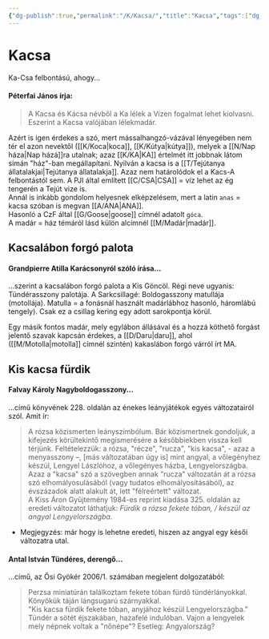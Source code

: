 ```yaml
---
{"dg-publish":true,"permalink":"/K/Kacsa/","title":"Kacsa","tags":["dg_uploaded"],"created":"2023-11-14T05:43","updated":"2023-11-25T11:14"}
---
```



# Kacsa

Ka-Csa felbontású, ahogy...

#### Péterfai János írja:

> A Kacsa és Kácsa névből a Ka lélek a Vízen fogalmat lehet kiolvasni. Eszerint a Kacsa valójában lélekmadár.  

Azért is igen érdekes a szó, mert mássalhangzó-vázával lényegében nem tér el azon nevektől ([[K/Koca\|koca]], [[K/Kútya\|kútya]]), melyek a [[N/Nap háza\|Nap házá]]ra utalnak; azaz [[K/KA\|KA]] értelmét itt jobbnak látom simán "ház"-ban megállapítani. Nyilván a kacsa is a [[T/Tejútanya állatalakjai\|Tejútanya állatalakja]]. Azaz nem határolódok el a Kacs-A felbontástól sem. A PJI által említett [[C/CSA\|CSA]] = víz lehet az ég tengerén a Tejút vize is.  
Annál is inkább gondolom helyesnek elképzelésem, mert a latin `anas` = kacsa szóban is megvan [[A/ANA\|ANA]].  
Hasonló a CzF által [[G/Goose\|goose]] címnél adatolt `góca`.  
A madár = ház témáról lásd külön alcímnél [[M/Madár\|madár]].  

## Kacsalábon forgó palota

#### Grandpierre Atilla Karácsonyról szóló írása...  

...szerint a kacsalábon forgó palota a Kis Göncöl. Régi neve ugyanis: Tündérasszony palotája. A Sarkcsillagé: Boldogasszony matullája (motollája). Matulla = a fonásnál használt madárlábhoz hasonló, háromlábú tengely). Csak ez a csillag kering egy adott sarokpontja körül.  

Egy másik fontos madár, mely egylábon állásával és a hozzá köthető forgást jelentő szavak kapcsán érdekes, a [[D/Daru\|daru]], ahol ([[M/Motolla\|motolla]] címnél szintén) kakaslábon forgó várról írt MA.  

## Kis kacsa fürdik

#### Falvay Károly Nagyboldogasszony...  

...című könyvének 228. oldalán az énekes leányjátékok egyes változatairól szól. Amit ír:  
> A rózsa közismerten leányszimbólum. Bár közismertnek gondoljuk, a kifejezés körültekintő megismerésére a későbbiekben vissza kell térjünk. Feltételezzük: a rózsa, "récze", "rucza", "kis kacsa", - azaz a menyasszony –, \[más változatában úgy is\] mint angyal, a vőlegényhez készül, Lengyel Lászlóhoz, a vőlegényes házba, Lengyelországba. Azaz a "kacsa" szó a szövegben annak "rucza" változatán át a rózsa szó elhomályosulásából (vagy tudatos elhomályosításából), az évszázadok alatt alakult át, lett "félreértett" változat.  
> A Kiss Áron Gyűjtemény 1984-es reprint kiadása 325. oldalán az eredeti változatot láthatjuk: *Fürdik a rózsa fekete tóban, / készül az angyal Lengyelországba*.  
- Megjegyzés: már hogy is lehetne eredeti, hiszen az angyal egy késői változatra utal.  

#### Antal István Tündéres, derengő...

...című, az Ősi Gyökér 2006/1. számában megjelent dolgozatából:  
> Perzsa miniatúrán találkoztam fekete tóban fürdő tündérlányokkal. Könyökük táján lángsugarú szárnyakkal.  
> "Kis kacsa fürdik fekete tóban, anyjához készül Lengyelországba."
> Tündér a sötét éjszakában, hazafelé indulóban. Vajon a lengyelek mely népnek voltak a "nőnépe"? Esetleg: Angyalország?  